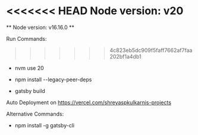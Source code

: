 <<<<<<< HEAD
Node version: v20
=======
** Node version: v16.16.0 **

Run Commands:
>>>>>>> 4c823eb5dc909f5faff7662af7faa202bf1a4db1

- nvm use 20

- npm install --legacy-peer-deps

- gatsby build


Auto Deployment on https://vercel.com/shreyaspkulkarnis-projects


Alternative Commands:

-  npm install -g gatsby-cli


